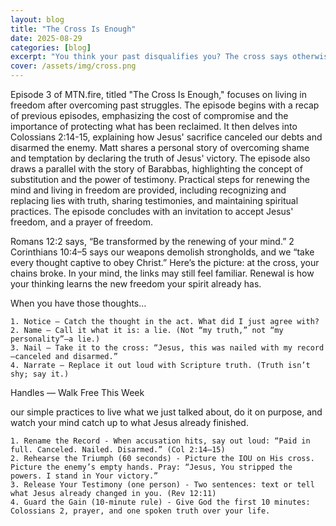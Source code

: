 ```yaml
---
layout: blog
title: "The Cross Is Enough"
date: 2025-08-29
categories: [blog]
excerpt: "You think your past disqualifies you? The cross says otherwise."
cover: /assets/img/cross.png
---
```


Episode 3 of MTN.fire, titled "The Cross Is Enough," focuses on living in freedom after overcoming past struggles. The episode begins with a recap of previous episodes, emphasizing the cost of compromise and the importance of protecting what has been reclaimed. It then delves into Colossians 2:14-15, explaining how Jesus' sacrifice canceled our debts and disarmed the enemy. Matt shares a personal story of overcoming shame and temptation by declaring the truth of Jesus' victory. The episode also draws a parallel with the story of Barabbas, highlighting the concept of substitution and the power of testimony. Practical steps for renewing the mind and living in freedom are provided, including recognizing and replacing lies with truth, sharing testimonies, and maintaining spiritual practices. The episode concludes with an invitation to accept Jesus' freedom, and a prayer of freedom.

Romans 12:2 says, “Be transformed by the renewing of your mind.”
2 Corinthians 10:4–5 says our weapons demolish strongholds, and we “take every thought captive to obey Christ.”
Here’s the picture: at the cross, your chains broke. In your mind, the links may still feel familiar. Renewal is how your thinking learns the new freedom your spirit already has.

When you have those thoughts…

	1. Notice — Catch the thought in the act. What did I just agree with?
	2. Name — Call it what it is: a lie. (Not “my truth,” not “my personality”—a lie.)
	3. Nail — Take it to the cross: “Jesus, this was nailed with my record—canceled and disarmed.”
	4. Narrate — Replace it out loud with Scripture truth. (Truth isn’t shy; say it.)

Handles — Walk Free This Week

our simple practices to live what we just talked about, do it on purpose, and watch your mind catch up to what Jesus already finished.
	
	1. Rename the Record - When accusation hits, say out loud: “Paid in full. Canceled. Nailed. Disarmed.” (Col 2:14–15)
	2. Rehearse the Triumph (60 seconds) - Picture the IOU on His cross. Picture the enemy’s empty hands. Pray: “Jesus, You stripped the powers. I stand in Your victory.”
	3. Release Your Testimony (one person) - Two sentences: text or tell what Jesus already changed in you. (Rev 12:11)
	4. Guard the Gain (10-minute rule) - Give God the first 10 minutes: Colossians 2, prayer, and one spoken truth over your life.



